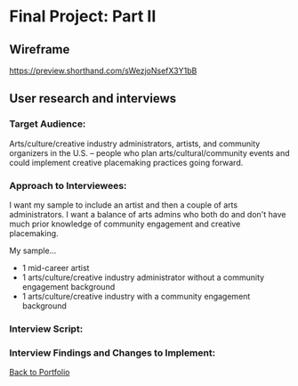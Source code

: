 <h1>Final Project: Part II</h1>

<h2>Wireframe</h2>

https://preview.shorthand.com/sWezjoNsefX3Y1bB


<h2>User research and interviews</h2>

<h3>Target Audience:</h3>

Arts/culture/creative industry administrators, artists, and community organizers in the U.S. – people who plan arts/cultural/community events and could implement creative placemaking practices going forward. 

<h3>Approach to Interviewees:</h3>

I want my sample to include an artist and then a couple of arts administrators. I want a balance of arts admins who both do and don't have much prior knowledge of community engagement and creative placemaking. 

My sample...
- 1 mid-career artist
- 1 arts/culture/creative industry administrator without a community engagement background
- 1 arts/culture/creative industry with a community engagement background 

<h3>Interview Script:</h3>


<h3>Interview Findings and Changes to Implement:</h3>



[Back to Portfolio](/portfolio)
